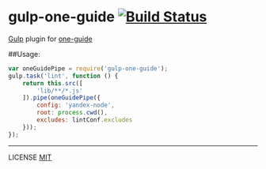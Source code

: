 gulp-one-guide [![Build Status](https://travis-ci.org/fistlabs/gulp-one-guide.svg)](https://travis-ci.org/fistlabs/gulp-one-guide)
=========

[Gulp](http://gulpjs.com/) plugin for [one-guide](https://www.npmjs.com/package/one-guide)

##Usage:

```js
var oneGuidePipe = require('gulp-one-guide');
gulp.task('lint', function () {
    return this.src([
        'lib/**/*.js'
    ]).pipe(oneGuidePipe({
        config: 'yandex-node',
        root: process.cwd(),
        excludes: lintConf.excludes
    }));
});
```

---------
LICENSE [MIT](LICENSE)
